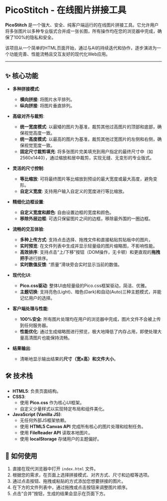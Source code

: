 # PicoStitch - 在线图片拼接工具

**PicoStitch** 是一个强大、安全、纯客户端运行的在线图片拼接工具。它允许用户将多张图片以多种专业版式合并成一张长图，所有操作均在您的浏览器中完成，确保了100%的隐私和安全。

该项目从一个简单的HTML页面开始，通过与AI的持续迭代和协作，逐步演进为一个功能完善、性能流畅且交互友好的现代化Web应用。

---

## ✨ 核心功能

- **多种拼接模式**: 
  - **横向拼接**: 将图片水平排列。
  - **纵向拼接**: 将图片垂直排列。

- **高级对齐与裁剪**: 
  - **统一宽度模式**: 以最矮的图片为基准，裁剪其他过高图片的顶部和底部，确保视觉高度一致。
  - **统一高度模式**: 以最高的图片为基准，裁剪其他过宽图片的左侧和右侧，确保视觉宽度一致。
  - **固定尺寸裁剪填充**: 将多张图片完美填充到用户指定的最终尺寸中（如2560x1440），通过缩放和居中裁剪，实现无缝、无变形的专业版式。

- **灵活的尺寸控制**:
  - **等比缩放**: 可将最终图片等比缩放到预设的最大宽度或最大高度，避免变形。
  - **自定义宽度**: 支持用户输入自定义的宽度进行等比缩放。

- **精细化边框设置**:
  - **自定义宽度和颜色**: 自由设置边框的宽度和颜色。
  - **移除外层边框**: 可选只保留图片之间的边框，移除最外围的一圈边框。

- **流畅的交互体验**:
  - **多种上传方式**: 支持点击选择、拖拽文件和直接粘贴剪贴板中的图片。
  - **实时预览**: 在文件列表中生成并显示轻量级的图片缩略图，不影响性能。
  - **高效排序**: 支持点击“上/下移”按钮（DOM操作，无卡顿）和更直观的**拖拽把手**进行排序。
  - **实时数值反馈**: “质量”滑块旁会实时显示当前的数值。

- **现代化UI**: 
  - **Pico.css驱动**: 整体UI由轻量级的Pico.css框架驱动，简洁、优雅。
  - **主题切换**: 支持亮色(Light)、暗色(Dark)和自动(Auto)三种主题模式，并能记忆用户的选择。

- **客户端处理与性能**:
  - **100%安全**: 所有图片处理均在用户的浏览器中完成，图片文件不会被上传到任何服务器。
  - **性能优化**: 通过生成缩略图进行预览，极大地降低了内存占用，即使处理大量高清图片也能保持流畅。

- **结果输出**:
  - 清晰地显示输出结果的**尺寸（宽x高）**和**文件大小**。

## 🛠️ 技术栈

- **HTML5**: 负责页面结构。
- **CSS3**: 
  - 使用 **Pico.css** 作为核心UI框架。
  - 自定义少量样式以实现特定布局和组件美化。
- **JavaScript (Vanilla JS)**: 
  - 无任何外部JS框架依赖。
  - 使用 **HTML5 Canvas API** 完成所有核心的图片处理和绘制任务。
  - 使用 **FileReader API** 读取本地图片。
  - 使用 **localStorage** 存储用户的主题偏好。

## 🚀 如何使用

1.  直接在现代浏览器中打开 `index.html` 文件。
2.  根据您的需求，在页面上选择拼接模式、对齐方式、尺寸和边框等选项。
3.  通过点击按钮、拖拽或粘贴的方式添加您想要拼接的图片。
4.  在下方的文件列表中，通过拖拽或点击按钮来调整图片顺序。
5.  点击“合并”按钮，生成的结果会显示在页面下方。

